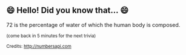 ## :smile: Hello! Did you know that... :smile:
72 is the percentage of water of which the human body is composed.

<sup>(come back in 5 minutes for the next trivia)</sup>


<sup>Credits: http://numbersapi.com</sup>
